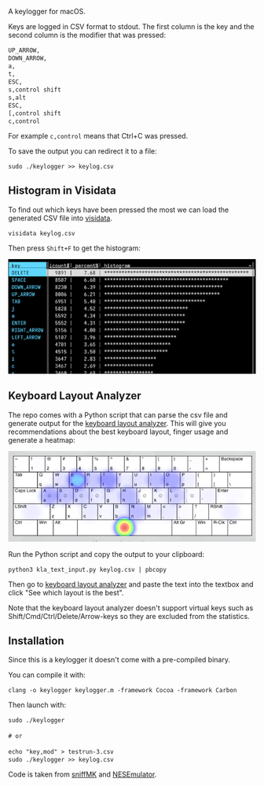 A keylogger for macOS.

Keys are logged in CSV format to stdout. The first column is the key and the second column is the modifier that was pressed:

```
UP_ARROW,
DOWN_ARROW,
a,
t,
ESC,
s,control shift 
s,alt 
ESC,
[,control shift 
c,control
```

For example `c,control` means that Ctrl+C was pressed.

To save the output you can redirect it to a file:

```
sudo ./keylogger >> keylog.csv 
```

## Histogram in Visidata

To find out which keys have been pressed the most we can load the generated CSV file into [visidata](https://www.visidata.org/).

```
visidata keylog.csv
```

Then press `Shift+F` to get the histogram:

![visidata](/visidata.png?raw=true)

## Keyboard Layout Analyzer

The repo comes with a Python script that can parse the csv file and generate output for the [keyboard layout analyzer](https://patorjk.com/keyboard-layout-analyzer/). This will give you recommendations about the best keyboard layout, finger usage and generate a heatmap:

![heatmap](/kla-heatmap.png?raw=true)

Run the Python script and copy the output to your clipboard:

```
python3 kla_text_input.py keylog.csv | pbcopy
```

Then go to [keyboard layout analyzer](https://patorjk.com/keyboard-layout-analyzer/) and paste the text into the textbox and click "See which layout is the best".

Note that the keyboard layout analyzer doesn't support virtual keys such as Shift/Cmd/Ctrl/Delete/Arrow-keys so they are excluded from the statistics.

## Installation

Since this is a keylogger it doesn't come with a pre-compiled binary.

You can compile it with:

```
clang -o keylogger keylogger.m -framework Cocoa -framework Carbon
```

Then launch with:

```
sudo ./keylogger

# or

echo "key,mod" > testrun-3.csv
sudo ./keylogger >> keylog.csv
```

Code is taken from [sniffMK](https://github.com/objective-see/sniffMK/blob/master/sniffMK/sniffMK.m) and [NESEmulator](https://github.com/fredyshox/NESEmulator/blob/de0c574091a9c1f7e7713ea22f30dd0dd49b8dfb/Client/Cocoa/Sources/KeyCodeFormatter.m).
